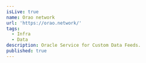 ```yaml
---
isLive: true
name: Orao network
url: 'https://orao.network/'
tags:
  - Infra
  - Data
description: Oracle Service for Custom Data Feeds.
published: true
---
```

